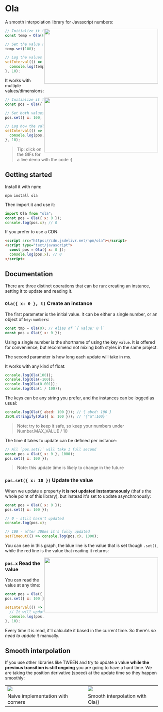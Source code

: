 # Ola

A smooth interpolation library for Javascript numbers:

<a href="https://jsfiddle.net/franciscop/oechmra8/">
  <img align="right" width="375" height="180" src="https://raw.githubusercontent.com/franciscop/ola/master/docs/line.gif">
</a>

```js
// Initialize it to 0
const temp = Ola(0);

// Set the value randomly (async)
temp.set(100);

// Log the values from 0 to 100
setInterval(() => {
  console.log(temp.value);
}, 10);
```

It works with multiple values/dimensions:

<a href="https://jsfiddle.net/franciscop/oLw01smr/">
  <img align="right" width="375" height="180" src="https://raw.githubusercontent.com/franciscop/ola/master/docs/ball.gif">
</a>

```js
// Initialize it to origin
const pos = Ola({ x: 0, y: 0 });

// Set both values to 100 (async)
pos.set({ x: 100, y: 100 });

// Log how the values evolve
setInterval(() => {
  console.log(pos.x, pos.y);
}, 10);
```

> Tip: click on the GIFs for a live demo with the code :)

## Getting started

Install it with npm:

```
npm install ola
```

Then import it and use it:

```js
import Ola from "ola";
const pos = Ola({ x: 0 });
console.log(pos.x); // 0
```

If you prefer to use a CDN:

```html
<script src="https://cdn.jsdelivr.net/npm/ola"></script>
<script type="text/javascript">
  const pos = Ola({ x: 0 });
  console.log(pos.x); // 0
</script>
```

## Documentation

There are three distinct operations that can be run: creating an instance, setting it to update and reading it.

### `Ola({ x: 0 }, t)` Create an instance

The first parameter is the initial value. It can be either a single number, or an object of `key:numbers`:

```js
const tmp = Ola(0); // Alias of `{ value: 0 }`
const pos = Ola({ x: 0 });
```

Using a single number is the shortname of using the key `value`. It is offered for convenience, but recommend not mixing both styles in the same project.

The second parameter is how long each update will take in ms.

It works with any kind of float:

```js
console.log(Ola(100));
console.log(Ola(-100));
console.log(Ola(0.001));
console.log(Ola(1 / 100));
```

The keys can be any string you prefer, and the instances can be logged as usual:

```js
console.log(Ola({ abcd: 100 })); // { abcd: 100 }
JSON.stringify(Ola({ a: 100 })); // '{"a":100}'
```

> Note: try to keep it safe, so keep your numbers under Number.MAX_VALUE / 10

The time it takes to update can be defined per instance:

```js
// All `pos.set()` will take 1 full second
const pos = Ola({ x: 0 }, 1000);
pos.set({ x: 100 });
```

> Note: this update time is likely to change in the future

### `pos.set({ x: 10 })` Update the value

When we update a property **it is not updated instantaneously** (that's the whole point of this library), but instead it's set to update asynchronously:

```js
const pos = Ola({ x: 0 });
pos.set({ x: 100 });

// 0 - still hasn't updated
console.log(pos.x);

// 100 - after 300ms it's fully updated
setTimeout(() => console.log(pos.x), 1000);
```

You can see in this graph, the blue line is the value that is set though `.set()`, while the red line is the value that reading it returns:

<a href="https://jsfiddle.net/franciscop/oechmra8/">
  <img align="right" width="375" height="180" src="https://raw.githubusercontent.com/franciscop/ola/master/docs/line.gif">
</a>

### `pos.x` Read the value

You can read the value at any time:

```js
const pos = Ola({ x: 0 });
pos.set({ x: 100 });

setInterval(() => {
  // It will update every time it's read
  console.log(pos.x);
}, 10);
```

Every time it is read, it'll calculate it based in the current time. So there's _no need to update it_ manually.

## Smooth interpolation

If you use other libraries like TWEEN and try to update a value **while the previous transition is still ongoing** you are going to have a hard time. We are taking the position derivative (speed) at the update time so they happen smoothly:

<table>
  <tr>
    <td>
      <img src="https://raw.githubusercontent.com/franciscop/ola/master/docs/common_error_others.png">
    </td>
    <td>
      <img src="https://raw.githubusercontent.com/franciscop/ola/master/docs/common_error_ola.png">
    </td>
  </tr>
  <tr>
    <td>
      Naive implementation with corners
    </td>
    <td>
      Smooth interpolation with Ola()
    </td>
  </tr>
</table>
